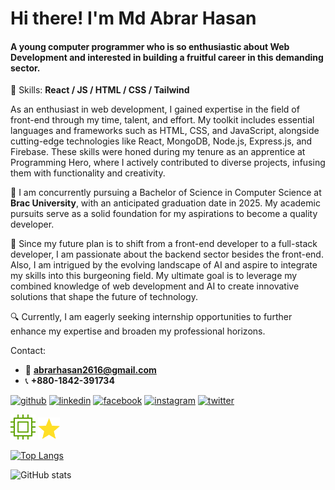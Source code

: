 # Hi there! I'm Md Abrar Hasan

#### **A young computer programmer who is so enthusiastic about Web Development and interested in building a fruitful career in this demanding sector.**

🔧 Skills: **React / JS / HTML / CSS / Tailwind**

As an enthusiast in web development, I gained expertise in the field of front-end through my time, talent, and effort. My toolkit includes essential languages and frameworks such as HTML, CSS, and JavaScript, alongside cutting-edge technologies like React, MongoDB, Node.js, Express.js, and Firebase. These skills were honed during my tenure as an apprentice at Programming Hero, where I actively contributed to diverse projects, infusing them with functionality and creativity.

📖 I am concurrently pursuing a Bachelor of Science in Computer Science at **Brac University**, with an anticipated graduation date in 2025. My academic pursuits serve as a solid foundation for my aspirations to become a quality developer.

🎯 Since my future plan is to shift from a front-end developer to a full-stack developer, I am passionate about the backend sector besides the front-end. Also, I am intrigued by the evolving landscape of AI and aspire to integrate my skills into this burgeoning field. My ultimate goal is to leverage my combined knowledge of web development and AI to create innovative solutions that shape the future of technology.

🔍 Currently, I am eagerly seeking internship opportunities to further enhance my expertise and broaden my professional horizons.

Contact:
- 📧 **abrarhasan2616@gmail.com**
- 📞 **+880-1842-391734**


[<img src='https://cdn.jsdelivr.net/npm/simple-icons@3.0.1/icons/github.svg' alt='github' height='40'>](https://github.com/abrarhasan529)  [<img src='https://cdn.jsdelivr.net/npm/simple-icons@3.0.1/icons/linkedin.svg' alt='linkedin' height='40'>](https://www.linkedin.com/in/in/mdabrarhasan/)  [<img src='https://cdn.jsdelivr.net/npm/simple-icons@3.0.1/icons/facebook.svg' alt='facebook' height='40'>](https://www.facebook.com/abrarhasan7538)  [<img src='https://cdn.jsdelivr.net/npm/simple-icons@3.0.1/icons/instagram.svg' alt='instagram' height='40'>](https://www.instagram.com/_abrar.hasan_/)  [<img src='https://cdn.jsdelivr.net/npm/simple-icons@3.0.1/icons/twitter.svg' alt='twitter' height='40'>](https://twitter.com/tweets_by_abrar)  

<a href='https://docs.github.com/en/developers'><img src='https://raw.githubusercontent.com/acervenky/animated-github-badges/master/assets/devbadge.gif' width='40' height='40'></a>          <a href='https://stars.github.com/'><img src='https://raw.githubusercontent.com/acervenky/animated-github-badges/master/assets/starbadge.gif' width='35' height='35'></a> 

[![Top Langs](https://github-readme-stats.vercel.app/api/top-langs/?username=abrarhasan529)](https://github.com/anuraghazra/github-readme-stats)

![GitHub stats](https://github-readme-stats.vercel.app/api?username=abrarhasan529&show_icons=true&count_private=true)  
